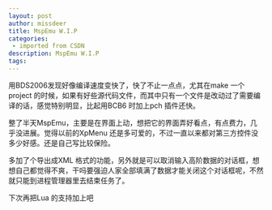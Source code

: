 ```yaml
---
layout: post
author: missdeer
title: MspEmu W.I.P
categories: 
 - imported from CSDN
description: MspEmu W.I.P
tags: 
---
```


用BDS2006发现好像编译速度变快了，快了不止一点点，尤其在make 一个project 的时候，如果有好些源代码文件，而其中只有一个文件是改动过了需要编译的话，感觉特别明显，比起用BCB6 时加上pch 插件还快。

整了半天MspEmu，主要是在界面上动，想把它的界面弄好看点，有点费力，几乎没进展。觉得以前的XpMenu 还是多可爱的，不过一直以来都对第三方控件没多少好感。还是自己写比较保险。

多加了个导出成XML 格式的功能，另外就是可以取消输入高阶数据的对话框，想想自己都觉得不爽，干吗要强迫人家全部填满了数据才能关闭这个对话框呢，不然就只能到进程管理器里去结束任务了。

下次再把Lua 的支持加上吧
